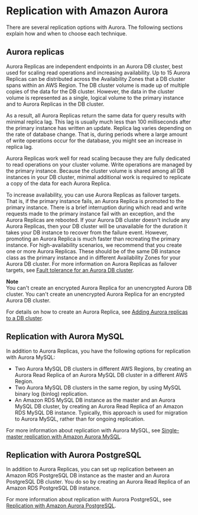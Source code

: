 # Replication with Amazon Aurora<a name="Aurora.Replication"></a>

There are several replication options with Aurora\. The following sections explain how and when to choose each technique\.

## Aurora replicas<a name="Aurora.Replication.Replicas"></a>

Aurora Replicas are independent endpoints in an Aurora DB cluster, best used for scaling read operations and increasing availability\. Up to 15 Aurora Replicas can be distributed across the Availability Zones that a DB cluster spans within an AWS Region\. The DB cluster volume is made up of multiple copies of the data for the DB cluster\. However, the data in the cluster volume is represented as a single, logical volume to the primary instance and to Aurora Replicas in the DB cluster\.

As a result, all Aurora Replicas return the same data for query results with minimal replica lag\. This lag is usually much less than 100 milliseconds after the primary instance has written an update\. Replica lag varies depending on the rate of database change\. That is, during periods where a large amount of write operations occur for the database, you might see an increase in replica lag\.

Aurora Replicas work well for read scaling because they are fully dedicated to read operations on your cluster volume\. Write operations are managed by the primary instance\. Because the cluster volume is shared among all DB instances in your DB cluster, minimal additional work is required to replicate a copy of the data for each Aurora Replica\.

To increase availability, you can use Aurora Replicas as failover targets\. That is, if the primary instance fails, an Aurora Replica is promoted to the primary instance\. There is a brief interruption during which read and write requests made to the primary instance fail with an exception, and the Aurora Replicas are rebooted\. If your Aurora DB cluster doesn't include any Aurora Replicas, then your DB cluster will be unavailable for the duration it takes your DB instance to recover from the failure event\. However, promoting an Aurora Replica is much faster than recreating the primary instance\. For high\-availability scenarios, we recommend that you create one or more Aurora Replicas\. These should be of the same DB instance class as the primary instance and in different Availability Zones for your Aurora DB cluster\. For more information on Aurora Replicas as failover targets, see [Fault tolerance for an Aurora DB cluster](Aurora.Managing.Backups.md#Aurora.Managing.FaultTolerance)\.

**Note**  
You can't create an encrypted Aurora Replica for an unencrypted Aurora DB cluster\. You can't create an unencrypted Aurora Replica for an encrypted Aurora DB cluster\.

For details on how to create an Aurora Replica, see [Adding Aurora replicas to a DB cluster](aurora-replicas-adding.md)\.

## Replication with Aurora MySQL<a name="Aurora.Replication.AuroraMySQL"></a>

In addition to Aurora Replicas, you have the following options for replication with Aurora MySQL:
+ Two Aurora MySQL DB clusters in different AWS Regions, by creating an Aurora Read Replica of an Aurora MySQL DB cluster in a different AWS Region\.
+ Two Aurora MySQL DB clusters in the same region, by using MySQL binary log \(binlog\) replication\.
+ An Amazon RDS MySQL DB instance as the master and an Aurora MySQL DB cluster, by creating an Aurora Read Replica of an Amazon RDS MySQL DB instance\. Typically, this approach is used for migration to Aurora MySQL, rather than for ongoing replication\.

For more information about replication with Aurora MySQL, see [Single\-master replication with Amazon Aurora MySQL](AuroraMySQL.Replication.md)\.

## Replication with Aurora PostgreSQL<a name="Aurora.Replication.AuroraPostgreSQL"></a>

In addition to Aurora Replicas, you can set up replication between an Amazon RDS PostgreSQL DB instance as the master and an Aurora PostgreSQL DB cluster\. You do so by creating an Aurora Read Replica of an Amazon RDS PostgreSQL DB instance\.

For more information about replication with Aurora PostgreSQL, see [Replication with Amazon Aurora PostgreSQL](AuroraPostgreSQL.Replication.md)\.